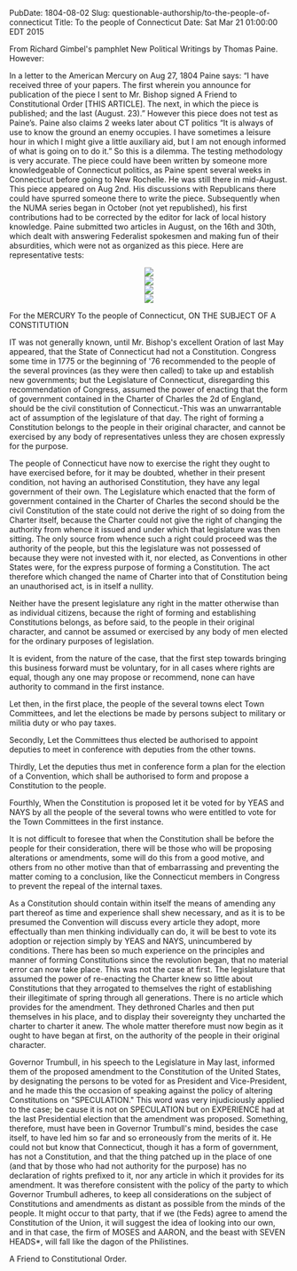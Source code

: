 PubDate: 1804-08-02
Slug: questionable-authorship/to-the-people-of-connecticut
Title: To the people of Connecticut
Date: Sat Mar 21 01:00:00 EDT 2015

From Richard Gimbel's pamphlet New Political Writings by Thomas Paine. However:

In a letter to the American Mercury on Aug 27, 1804 Paine says: “I have received three of your papers. The first wherein you announce for publication of the piece I sent to Mr. Bishop signed A Friend to Constitutional Order [THIS ARTICLE]. The next, in which the piece is published; and the last (August. 23).” However this piece does not test as Paine’s. Paine also claims 2 weeks later about CT politics “It is always of use to know the ground an enemy occupies. I have sometimes a leisure hour in which I might give a little auxiliary aid, but I am not enough informed of what is going on to do it.”  So this is a dilemma. The testing methodology is very accurate. The piece could have been written by someone more knowledgeable of Connecticut politics, as Paine spent several weeks in Connecticut before going to New Rochelle. He was still there in mid-August. This piece appeared on Aug 2nd. His discussions with Republicans there could have spurred someone there to write the piece. Subsequently when the NUMA series began in October (not yet republished), his first contributions had to be corrected by the editor for lack of local history knowledge. Paine submitted two articles in August, on the 16th and 30th, which dealt with answering Federalist spokesmen and making fun of their absurdities, which were not as organized as this piece. Here are representative tests:

<center><img src="/images/to-the-people-of-connecticut-h.png"></center>
<center><img src="/images/to-the-people-of-connecticut-i.png"></center>
<center><img src="/images/to-the-people-of-connecticut-k.png"></center>
<center><img src="/images/to-the-people-of-connecticut-m.png"></center>


For the MERCURY
To the people of Connecticut,
ON THE SUBJECT OF A CONSTITUTION

IT was not generally known, until Mr. Bishop's excellent Oration of last May appeared, that the State of Connecticut had not a Constitution. Congress some time in 1775 or the beginning of '76 recommended to the people of the several provinces (as they were then called) to take up and establish new governments; but the Legislature of Connecticut, disregarding this recommendation of Congress, assumed the power of enacting that the form of government contained in the Charter of Charles the 2d of England, should be the civil constitution of Connecticut.-This was an unwarrantable act of assumption of the legislature of that day. The right of forming a Constitution belongs to the people in their original character, and cannot be exercised by any body of representatives unless they are chosen expressly for the purpose.

The people of Connecticut have now to exercise the right they ought to have exercised before, for it may be doubted, whether in their present condition, not having an authorised Constitution, they have any legal government of their own. The Legislature which enacted that the form of government contained in the Charter of Charles the second should be the civil Constitution of the state could not derive the right of so doing from the Charter itself, because the Charter could not give the right of changing the authority from whence it issued and under which that legislature was then sitting. The only source from whence such a right could proceed was the authority of the people, but this the legislature was not possessed of because they were not invested with it, nor elected, as Conventions in other States were, for the express purpose of forming a Constitution. The act therefore which changed the name of Charter into that of Constitution being an unauthorised act, is in itself a nullity.

Neither have the present legislature any right in the matter otherwise than as individual citizens, because the right of forming and establishing Constitutions belongs, as before said, to the people in their original character, and cannot be assumed or exercised by any body of men elected for the ordinary purposes of legislation.

It is evident, from the nature of the case, that the first step towards bringing this business forward must be voluntary, for in all cases where rights are equal, though any one may propose or recommend, none can have authority to command in the first instance.

Let then, in the first place, the people of the several towns elect Town Committees, and let the elections be made by persons subject to military or militia duty or who pay taxes.

Secondly, Let the Committees thus elected be authorised to appoint deputies to meet in conference with deputies from the other towns.

Thirdly, Let the deputies thus met in conference form a plan for the election of a Convention, which shall be authorised to form and propose a Constitution to the people.

Fourthly, When the Constitution is proposed let it be voted for by YEAS and NAYS by all the people of the several towns who were entitled to vote for the Town Committees in the first instance.

It is not difficult to foresee that when the Constitution shall be before the people for their consideration, there will be those who will be proposing alterations or amendments, some will do this from a good motive, and others from no other motive than that of embarrassing and preventing the matter coming to a conclusion, like the Connecticut members in Congress to prevent the repeal of the internal taxes.

As a Constitution should contain within itself the means of amending any part thereof as time and experience shall shew necessary, and as it is to be presumed the Convention will discuss every article they adopt, more effectually than men thinking individually can do, it will be best to vote its adoption or rejection simply by YEAS and NAYS, unincumbered by conditions. There has been so much experience on the principles and manner of forming Constitutions since the revolution began, that no material error can now take place. This was not the case at first. The legislature that assumed the power of re-enacting the Charter knew so little about Constitutions that they arrogated to themselves the right of establishing their illegitimate of spring through all generations. There is no article which provides for the amendment. They dethroned Charles and then put themselves in his place, and to display their sovereignty they uncharted the charter to charter it anew. The whole matter therefore must now begin as it ought to have began at first, on the authority of the people in their original character.

Governor Trumbull, in his speech to the Legislature in May last, informed them of the proposed amendment to the Constitution of the United States, by designating the persons to be voted for as President and Vice-President, and he made this the occasion of speaking against the policy of altering Constitutions on "SPECULATION." This word was very injudiciously applied to the case; be­ cause it is not on SPECULATION but on EXPERIENCE had at the last Presidential election that the amendment was proposed. Something, therefore, must have been in Governor Trumbull's mind, besides the case itself, to have led him so far and so erroneously from the merits of it. He could not but know that Connecticut, though it has a form of government, has not a Constitution, and that the thing patched up in the place of one (and that by those who had not authority for the purpose) has no declaration of rights prefixed to it, nor any article in which it provides for its amendment. It was therefore consistent with the policy of the party to which Governor Trumbull adheres, to keep all considerations on the subject of Constitutions and amendments as distant as possible from the minds of the people. It might occur to that party, that if we (the Feds) agree to amend the Constitution of the Union, it will suggest the idea of looking into our own, and in that case, the firm of MOSES and AARON, and the beast with SEVEN HEADS*, will fall like the dagon of the Philistines.

A Friend to Constitutional Order.
